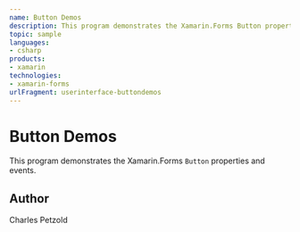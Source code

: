 ```yaml
---
name: Button Demos
description: This program demonstrates the Xamarin.Forms Button properties and events.
topic: sample
languages:
- csharp
products:
- xamarin
technologies:
- xamarin-forms
urlFragment: userinterface-buttondemos
---
```

Button Demos
============

This program demonstrates the Xamarin.Forms `Button` properties and events.

Author
------

Charles Petzold
